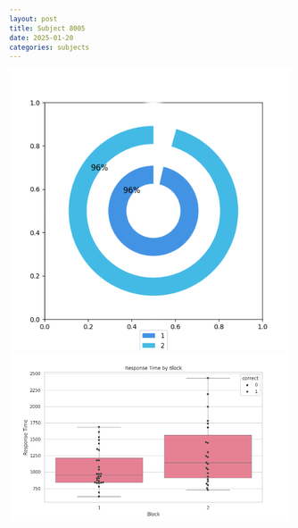 ```yaml
---
layout: post
title: Subject 8005
date: 2025-01-20
categories: subjects
---
```


![](data/8005/run-24/8005__acc_test.png)
![](data/8005/run-24/8005_rt.png)

